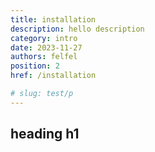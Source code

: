 ```yaml
---
title: installation
description: hello description
category: intro
date: 2023-11-27
authors: felfel
position: 2
href: /installation

# slug: test/p
---
```


## heading h1
